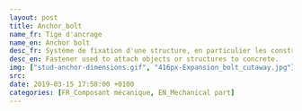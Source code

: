 ```yaml
---
layout: post
title: Anchor_bolt
name_fr: Tige d'ancrage
name_en: Anchor bolt
desc_fr: Système de fixation d'une structure, en particulier les constructions métalliques, sur une fondation en béton. Le principe consiste à noyer dans la fondation en béton la tête d'un boulon en laissant à l'air libre une tige filetée sur laquelle viendra se fixer la base de la structure métallique à l'aide d'une rondelle et d'un écrou.
desc_en: Fastener used to attach objects or structures to concrete.
img: ["stud-anchor-dimensions.gif", "416px-Expansion_bolt_cutaway.jpg"]
src: 
date: 2019-03-15 17:58:00 +0100
categories: [FR_Composant mécanique, EN_Mechanical part]
---
```

